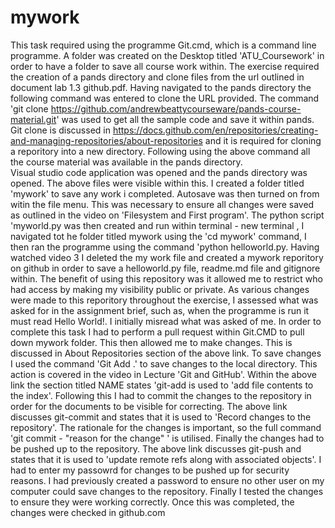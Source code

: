 # mywork
This task required using the programme Git.cmd, which is a command line programme. A folder was created on the Desktop titled 'ATU_Coursework' in order to have a folder to save all course work within.  The exercise required the creation of a pands directory and clone files from the url outlined in document lab 1.3 github.pdf. Having navigated to the pands directory the following command was  entered to clone the URL provided.  The command 'git clone https://github.com/andrewbeattycourseware/pands-course-material.git' was used to get all the sample code and save it within pands. Git clone is discussed in https://docs.github.com/en/repositories/creating-and-managing-repositories/about-repositories and it is required for cloning a reporitory into a new directory. Following using the above command all the course material was available in the pands directory.   
Visual studio code application was opened and the pands directory was opened. The above files were visible within this.   I created a folder titled 'mywork' to save any work i completed.  Autosave was then turned on from witin the file menu. This was necessary to ensure all changes were saved as outlined in the video on 'Filesystem and First program'.  The python script 'myworld.py was then created and run within terminal - new terminal , I navigated tot he folder titled mywork using the 'cd mywork' command, I then ran the programme using the command 'python helloworld.py. 
Having watched video 3 I deleted the my work file and created a mywork reporitory on github in order to save a helloworld.py file, readme.md file and gitignore within.  The benefit of using this repository was it allowed me to restrict who had access by making my visibility public or private.  As various changes were made to this reporitory throughout the exercise, I assessed what was asked for in the assignment brief, such as, when the programme is run it must read Hello World!. I initially misread what was asked of me.  In order to complete this task I had to perform a pull request within Git.CMD to pull down mywork folder.  This then allowed me to make changes.  This is discussed in About Repositories section of the above link.  To save changes I used the command 'Git Add .' to save changes to the local directory.  This action is covered in the video in Lecture 'Git and GitHub'. Within the above link the section titled NAME states 'git-add is used to 'add file contents to the index'.  Following this I had to commit the changes to the repository in order for the documents to be visible for correcting.  The above link discusses git-commit and states that it is used to 'Record changes to the repository'.  The rationale for the changes is important, so the full command 'git commit - "reason for the change" ' is utilised.  Finally the changes had to be pushed up to the repository. The above link discusses git-push and states that it is used to 'update remote refs along with associated objects'.  I had to enter my passowrd for changes to be pushed up for security reasons.  I had previously created a password to ensure no other user on my computer could save changes to the repository.  Finally I tested the changes to ensure they were working correctly.  Once this was completed, the changes were checked in github.com